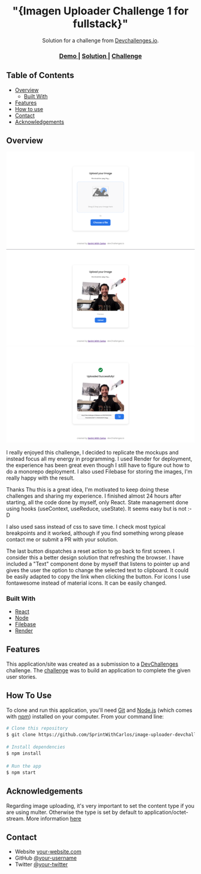 <!-- Please update value in the {}  -->

<h1 align="center">"{Imagen Uploader Challenge 1 for fullstack}"</h1>

<div align="center">
   Solution for a challenge from  <a href="http://devchallenges.io" target="_blank">Devchallenges.io</a>.
</div>

<div align="center">
  <h3>
    <a href="https://{client-nixu.onrender.com}">
      Demo
    </a>
    <span> | </span>
    <a href="https://{github.com/SprintWithCarlos/image-uploader-devchallenges}">
      Solution
    </a>
    <span> | </span>
    <a href="https://devchallenges.io/challenges/O2iGT9yBd6xZBrOcVirx">
      Challenge
    </a>
  </h3>
</div>

<!-- TABLE OF CONTENTS -->

## Table of Contents

- [Overview](#overview)
  - [Built With](#built-with)
- [Features](#features)
- [How to use](#how-to-use)
- [Contact](#contact)
- [Acknowledgements](#acknowledgements)

<!-- OVERVIEW -->

## Overview

![screenshot1](https://github.com/SprintWithCarlos/image-uploader-devchallenges/blob/main/1.png)
![screenshot2](https://github.com/SprintWithCarlos/image-uploader-devchallenges/blob/main/2.png)
![screenshot3](https://github.com/SprintWithCarlos/image-uploader-devchallenges/blob/main/3.png)

I really enjoyed this challenge, I decided to replicate the mockups and instead focus all my energy in programming. I used Render for deployment, the experience has been great even though I still have to figure out how to do a monorepo deployment. I also used Filebase for storing the images, I'm really happy with the result.

Thanks Thu this is a great idea, I'm motivated to keep doing these challenges and sharing my experience. I finished almost 24 hours after starting, all the code done by myself, only React. State management done using hooks (useContext, useReduce, useState).
It seems easy but is not :-D

I also used sass instead of css to save time. I check most typical breakpoints and it worked, although if you find something wrong please contact me or submit a PR with your solution.

The last button dispatches a reset action to go back to first screen. I consider this a better design solution that refreshing the browser. I have included a "Text" component done by myself that listens to pointer up and gives the user the option to change the selected text to clipboard. It could be easily adapted to copy the link when clicking the button.
For icons I use fontawesome instead of material icons. It can be easily changed.

### Built With

<!-- This section should list any major frameworks that you built your project using. Here are a few examples.-->

- [React](https://reactjs.org/)
- [Node](https://nodejs.org/)
- [Filebase](https://filebase.com/)
- [Render](https://render.com/)

## Features

<!-- List the features of your application or follow the template. Don't share the figma file here :) -->

This application/site was created as a submission to a [DevChallenges](https://devchallenges.io/challenges) challenge. The [challenge](https://devchallenges.io/challenges/O2iGT9yBd6xZBrOcVirx) was to build an application to complete the given user stories.

## How To Use

<!-- Example: -->

To clone and run this application, you'll need [Git](https://git-scm.com) and [Node.js](https://nodejs.org/en/download/) (which comes with [npm](http://npmjs.com)) installed on your computer. From your command line:

```bash
# Clone this repository
$ git clone https://github.com/SprintWithCarlos/image-uploader-devchallenges

# Install dependencies
$ npm install

# Run the app
$ npm start
```

## Acknowledgements

<!-- This section should list any articles or add-ons/plugins that helps you to complete the project. This is optional but it will help you in the future. For example -->

Regarding image uploading, it's very important to set the content type if you are using multer. Otherwise the type is set by default to application/octet-stream.
More information [here](https://www.npmjs.com/package/multer-s3)

## Contact

- Website [your-website.com](https://{sprintwithcarlos.github.io/})
- GitHub [@your-username](https://{github.com/sprintwithcarlos})
- Twitter [@your-twitter](https://{twitter.com/sprintwithcarl1})
